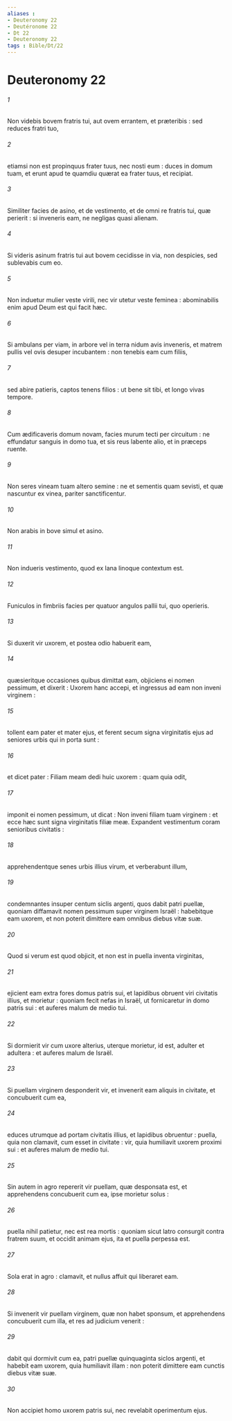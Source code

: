 ```yaml
---
aliases : 
- Deuteronomy 22
- Deutéronome 22
- Dt 22
- Deuteronomy 22
tags : Bible/Dt/22
---
```


# Deuteronomy 22

###### 1
Non videbis bovem fratris tui, aut ovem errantem, et præteribis : sed reduces fratri tuo,
###### 2
etiamsi non est propinquus frater tuus, nec nosti eum : duces in domum tuam, et erunt apud te quamdiu quærat ea frater tuus, et recipiat.
###### 3
Similiter facies de asino, et de vestimento, et de omni re fratris tui, quæ perierit : si inveneris eam, ne negligas quasi alienam.
###### 4
Si videris asinum fratris tui aut bovem cecidisse in via, non despicies, sed sublevabis cum eo.
###### 5
Non induetur mulier veste virili, nec vir utetur veste feminea : abominabilis enim apud Deum est qui facit hæc.
###### 6
Si ambulans per viam, in arbore vel in terra nidum avis inveneris, et matrem pullis vel ovis desuper incubantem : non tenebis eam cum filiis,
###### 7
sed abire patieris, captos tenens filios : ut bene sit tibi, et longo vivas tempore.
###### 8
Cum ædificaveris domum novam, facies murum tecti per circuitum : ne effundatur sanguis in domo tua, et sis reus labente alio, et in præceps ruente.
###### 9
Non seres vineam tuam altero semine : ne et sementis quam sevisti, et quæ nascuntur ex vinea, pariter sanctificentur.
###### 10
Non arabis in bove simul et asino.
###### 11
Non indueris vestimento, quod ex lana linoque contextum est.
###### 12
Funiculos in fimbriis facies per quatuor angulos pallii tui, quo operieris.
###### 13
Si duxerit vir uxorem, et postea odio habuerit eam,
###### 14
quæsieritque occasiones quibus dimittat eam, objiciens ei nomen pessimum, et dixerit : Uxorem hanc accepi, et ingressus ad eam non inveni virginem :
###### 15
tollent eam pater et mater ejus, et ferent secum signa virginitatis ejus ad seniores urbis qui in porta sunt :
###### 16
et dicet pater : Filiam meam dedi huic uxorem : quam quia odit,
###### 17
imponit ei nomen pessimum, ut dicat : Non inveni filiam tuam virginem : et ecce hæc sunt signa virginitatis filiæ meæ. Expandent vestimentum coram senioribus civitatis :
###### 18
apprehendentque senes urbis illius virum, et verberabunt illum,
###### 19
condemnantes insuper centum siclis argenti, quos dabit patri puellæ, quoniam diffamavit nomen pessimum super virginem Israël : habebitque eam uxorem, et non poterit dimittere eam omnibus diebus vitæ suæ.
###### 20
Quod si verum est quod objicit, et non est in puella inventa virginitas,
###### 21
ejicient eam extra fores domus patris sui, et lapidibus obruent viri civitatis illius, et morietur : quoniam fecit nefas in Israël, ut fornicaretur in domo patris sui : et auferes malum de medio tui.
###### 22
Si dormierit vir cum uxore alterius, uterque morietur, id est, adulter et adultera : et auferes malum de Israël.
###### 23
Si puellam virginem desponderit vir, et invenerit eam aliquis in civitate, et concubuerit cum ea,
###### 24
educes utrumque ad portam civitatis illius, et lapidibus obruentur : puella, quia non clamavit, cum esset in civitate : vir, quia humiliavit uxorem proximi sui : et auferes malum de medio tui.
###### 25
Sin autem in agro repererit vir puellam, quæ desponsata est, et apprehendens concubuerit cum ea, ipse morietur solus :
###### 26
puella nihil patietur, nec est rea mortis : quoniam sicut latro consurgit contra fratrem suum, et occidit animam ejus, ita et puella perpessa est.
###### 27
Sola erat in agro : clamavit, et nullus affuit qui liberaret eam.
###### 28
Si invenerit vir puellam virginem, quæ non habet sponsum, et apprehendens concubuerit cum illa, et res ad judicium venerit :
###### 29
dabit qui dormivit cum ea, patri puellæ quinquaginta siclos argenti, et habebit eam uxorem, quia humiliavit illam : non poterit dimittere eam cunctis diebus vitæ suæ.
###### 30
Non accipiet homo uxorem patris sui, nec revelabit operimentum ejus.
